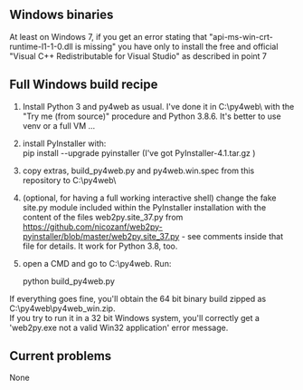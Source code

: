 ## Windows binaries

At least on Windows 7, if you get an error stating that "api-ms-win-crt-runtime-l1-1-0.dll is missing" you have only to install
the free and official "Visual C++ Redistributable for Visual Studio" as described in point 7


## Full Windows build recipe


1. Install Python 3 and py4web as usual. I've done it in C:\py4web\ with the "Try me (from source)" procedure and Python 3.8.6. It's better to use venv or a full VM ...
1. install PyInstaller with:  
        pip install  --upgrade pyinstaller  (I've got PyInstaller-4.1.tar.gz )  
1. copy extras, build_py4web.py and py4web.win.spec from this repository to C:\py4web\
1. (optional, for having a full working interactive shell) change the fake site.py module included within the PyInstaller installation with the content of the files web2py.site_37.py 
   from https://github.com/nicozanf/web2py-pyinstaller/blob/master/web2py.site_37.py - see comments inside that file for details. It work for Python 3.8, too.
1. open a CMD and go to C:\py4web. Run:

    python build_py4web.py

If everything goes fine, you'll obtain the 64 bit binary build zipped as C:\py4web\py4web_win.zip.  
If you try to run it in a 32 bit Windows system, you'll correctly get a 'web2py.exe not a valid Win32 application' error message.


## Current problems

None